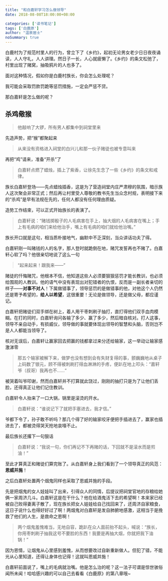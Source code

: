```yaml
---
title: "和白嘉轩学习怎么做领导"
date: 2018-08-08T18:00:00+08:00

categories: ['读书笔记']
tags: ['白鹿原']
author: "温泉居士"
noSummary: true
---
```


白鹿村为了规范村里人的行为，曾立下了《乡约》，起初无论男女老少日日夜夜诵读，人人守礼，人人讲理。然日子一长，人心就疲懒了。《乡约》的条文松弛了，村里出现了赌窝，抽吸鸦片的人也多了。

面对这种情况，假如你是白鹿村族长，你会怎么处理呢？

我可能会采取罚款罚跪等惩罚措施，一定会严惩不贷。

那白嘉轩是怎么做的呢？

## 杀鸡儆猴

> 他敲响了大锣，所有男人都集中到祠堂里来

先造声势，把“猴”都聚起来

> 从来没有资格进入祠堂的白兴儿和那一伙子赌徒也被专意叫来

再把“鸡”请来，准备“开杀”了

> 白嘉轩点燃了蜡烛，插上了紫香，让徐先生念了一些《乡约》的条文和戒律。

族长白嘉轩登场——先点蜡烛插香，这是为了营造祠堂内庄严肃穆的氛围，暗示族人这次聚会非常正式；然后再让村里受人尊敬的教书先生当众念村规，表明接下来的“杀鸡”是早有法规在先的，任何人都没有任何理由质疑。

造势工作结束，可以正式开始族长的表演了。

> 白嘉轩说：“赌钱掷骰子的人毛病害在手上，抽大烟的人毛病害在嘴上；手上有毛病的咱们来给他治手，嘴上有毛病的咱们就给他治嘴。”

族长开口就是这句，相当质朴接地气，幽默中不乏深刻，当众讲话功夫了得。

白嘉轩刚一叫赌钱的人的名字，那人登时就跪倒在地，赌咒发誓再也不赌了。白嘉轩心软了吗？他很亲切地说了这么一句

> “起来起来！跟我来——”

赌徒的忏悔赌咒，他根本不信，他知道这些人必须要狠狠惩罚才能长教训，也必须给围观的人教训。他的语气中没有表现出对犯错者的仇恨，反而是一副长者亲切的样子——**对事不对人**！下属做错事了，领导惩罚的是做错事的他，对他这个人仍然还是寄予希望的，**给人以希望**，这很重要！无论是做领导，还是做父母，都应谨记。

白嘉轩把赌徒们双手绑在树上，着人用干枣刺刷子抽打，直打得他们双手血肉模糊。在打的同时，白嘉轩询问各输了多少、赢了多少，然后暗自核对。打人这事，领导不亲自动手，有损威仪，领导做的事就要体现出领导的智慧和头脑，否则岂不是人人都能当领导了。

核对无误后，白嘉轩让赢家回去把赢的钱都拿过来分还给输家，这一举动让输家感激涕零

> 那五个输家被解下来，做梦也没有想到会有失财复得的事，颤巍巍地从桌子上码数了银元，顾不得被刺刷打得血淋淋的手疼，便趴在地上叩头：“嘉轩爷（叔哥）我再也不……“

被哭着叫爷叩谢，然而白嘉轩并不打算就此饶过，刚刚的抽打只是为了让他们丢脸，还得真正让他们记住教训。

白嘉轩令人抬来了一口大锅，锅里是滚烫的开水。

> 白嘉轩说：“谁说记下了就把手塞进去，我才信。”

爷都下令了，孙子敢不听吗？那几个得了好的输家咬牙便把手插进去了，赢家也插进去了，都被烫得哭天抢地哀嚎不止。

最后族长还撂下一句狠话

> 白嘉轩说：“我说一句，你们再记不下再赌的话，下回就不是滚水而是煎油！”

至此才算真正和赌徒们算完账了。从白嘉轩身上我们看到了一个领导真正的风范：**恩威并施**！

之后白嘉轩处置两个烟鬼同样也采取了恩威并施的手段。

先是把烟鬼的女人娃娃叫了出来，引得众人的同情，后提议把祠堂官地的存粮给她俩一家周济几斗。白嘉轩这是在干什么？他在给酒鬼活下去的希望啊！本来家已经被自己败得妻离子散了，现在族长把女人娃娃给自己找回来了，还周济自家粮食，这日子说什么也得好好过了啊！两烟鬼对白嘉轩是发自肺腑地感激，这相当于是挽救了他们的人生，是救命之恩啊！

> 两个烟鬼羞愧难当，无地自容，跪趴在众人面前抬不起头，喊说：“族长，你用枣刺刷子抽我这号不要脸的东西！我要是再抽大烟，你就把我下油锅！”

因为恩情，让烟鬼从心里感到羞愧，从而想要改过自新重新做人。但犯了错，不能光从心里知道，还得让身体也记得！这就叫恩威并施！

白嘉轩前面说了，嘴上的毛病就治嘴。他是怎么治的呢？这一法子可谓是惊世骇俗闻所未闻！哈哈感兴趣的可以自己去看看《白鹿原》的第八章哦~